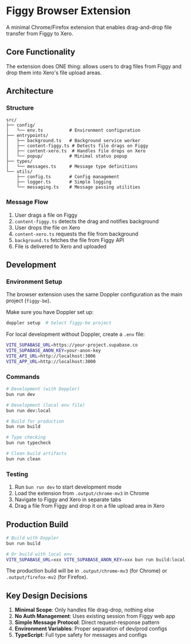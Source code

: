 # Figgy Browser Extension

A minimal Chrome/Firefox extension that enables drag-and-drop file transfer from Figgy to Xero.

## Core Functionality

The extension does ONE thing: allows users to drag files from Figgy and drop them into Xero's file upload areas.

## Architecture

### Structure
```
src/
├── config/
│   └── env.ts          # Environment configuration
├── entrypoints/
│   ├── background.ts   # Background service worker
│   ├── content-figgy.ts # Detects file drags on Figgy
│   ├── content-xero.ts  # Handles file drops on Xero
│   └── popup/          # Minimal status popup
├── types/
│   └── messages.ts     # Message type definitions
└── utils/
    ├── config.ts       # Config management
    ├── logger.ts       # Simple logging
    └── messaging.ts    # Message passing utilities
```

### Message Flow
1. User drags a file on Figgy
2. `content-figgy.ts` detects the drag and notifies background
3. User drops the file on Xero
4. `content-xero.ts` requests the file from background
5. `background.ts` fetches the file from Figgy API
6. File is delivered to Xero and uploaded

## Development

### Environment Setup

The browser extension uses the same Doppler configuration as the main project (`figgy-be`).

Make sure you have Doppler set up:
```bash
doppler setup  # Select figgy-be project
```

For local development without Doppler, create a `.env` file:
```bash
VITE_SUPABASE_URL=https://your-project.supabase.co
VITE_SUPABASE_ANON_KEY=your-anon-key
VITE_API_URL=http://localhost:3006
VITE_APP_URL=http://localhost:3000
```

### Commands

```bash
# Development (with Doppler)
bun run dev

# Development (local env file)
bun run dev:local

# Build for production
bun run build

# Type checking
bun run typecheck

# Clean build artifacts
bun run clean
```

### Testing

1. Run `bun run dev` to start development mode
2. Load the extension from `.output/chrome-mv3` in Chrome
3. Navigate to Figgy and Xero in separate tabs
4. Drag a file from Figgy and drop it on a file upload area in Xero

## Production Build

```bash
# Build with Doppler
bun run build

# Or build with local env
VITE_SUPABASE_URL=xxx VITE_SUPABASE_ANON_KEY=xxx bun run build:local
```

The production build will be in `.output/chrome-mv3` (for Chrome) or `.output/firefox-mv2` (for Firefox).

## Key Design Decisions

1. **Minimal Scope**: Only handles file drag-drop, nothing else
2. **No Auth Management**: Uses existing session from Figgy web app
3. **Simple Message Protocol**: Direct request-response pattern
4. **Environment Variables**: Proper separation of dev/prod configs
5. **TypeScript**: Full type safety for messages and configs